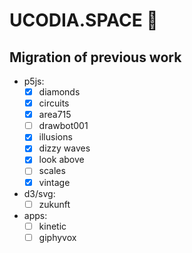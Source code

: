 # UCODIA.SPACE 🚀

## Migration of previous work

- p5js:
  - [x] diamonds
  - [x] circuits
  - [x] area715
  - [ ] drawbot001
  - [x] illusions
  - [x] dizzy waves
  - [x] look above
  - [ ] scales
  - [x] vintage
- d3/svg:
  - [ ] zukunft
- apps:
  - [ ] kinetic
  - [ ] giphyvox